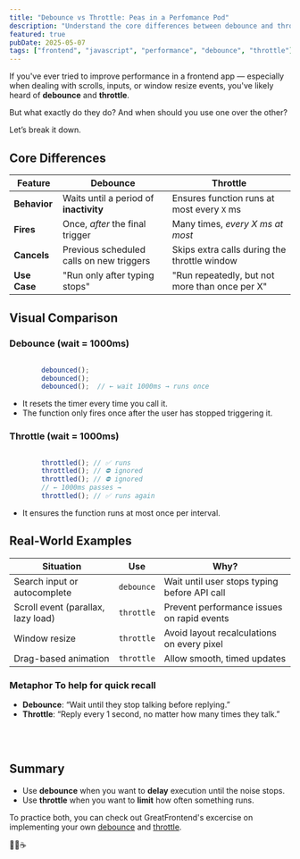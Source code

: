 ```yaml
---
title: "Debounce vs Throttle: Peas in a Perfomance Pod"
description: "Understand the core differences between debounce and throttle, with real-world examples and when to use each in your frontend applications."
featured: true
pubDate: 2025-05-07
tags: ["frontend", "javascript", "performance", "debounce", "throttle"]
---
```


If you've ever tried to improve performance in a frontend app — especially when dealing with scrolls, inputs, or window resize events, you've likely heard of **debounce** and **throttle**.

But what exactly do they do? And when should you use one over the other?

Let’s break it down.


## Core Differences

| Feature     | **Debounce**                                | **Throttle**                                 |
|-------------|----------------------------------------------|-----------------------------------------------|
| **Behavior**| Waits until a period of **inactivity**       | Ensures function runs at most every `X` ms    |
| **Fires**   | Once, *after* the final trigger              | Many times, *every X ms at most*              |
| **Cancels** | Previous scheduled calls on new triggers     | Skips extra calls during the throttle window  |
| **Use Case**| "Run only after typing stops"                | "Run repeatedly, but not more than once per X"|



## Visual Comparison

###  Debounce (wait = 1000ms)

```js

        debounced();
        debounced();
        debounced();  // ← wait 1000ms → runs once

````

* It resets the timer every time you call it.
* The function only fires once after the user has stopped triggering it.



### Throttle (wait = 1000ms)

```js

        throttled(); // ✅ runs
        throttled(); // ⛔ ignored
        throttled(); // ⛔ ignored
        // ← 1000ms passes →
        throttled(); // ✅ runs again

```

* It ensures the function runs at most once per interval.


## Real-World Examples

| Situation                          | Use        | Why?                                         |
| ---------------------------------- | ---------- | -------------------------------------------- |
| Search input or autocomplete       | `debounce` | Wait until user stops typing before API call |
| Scroll event (parallax, lazy load) | `throttle` | Prevent performance issues on rapid events   |
| Window resize                      | `throttle` | Avoid layout recalculations on every pixel   |
| Drag-based animation               | `throttle` | Allow smooth, timed updates                  |



### Metaphor To help for quick recall

* **Debounce**: “Wait until they stop talking before replying.”
* **Throttle**: “Reply every 1 second, no matter how many times they talk.”





<br/>
<br/>


## Summary

* Use **debounce** when you want to **delay** execution until the noise stops.
* Use **throttle** when you want to **limit** how often something runs.


To practice both, you can check out GreatFrontend's excercise on implementing your own [debounce](https://www.greatfrontend.com/interviews/study/gfe75/questions/javascript/debounce) and [throttle](https://www.greatfrontend.com/questions/javascript/throttle).


 ✌🏼☕️

